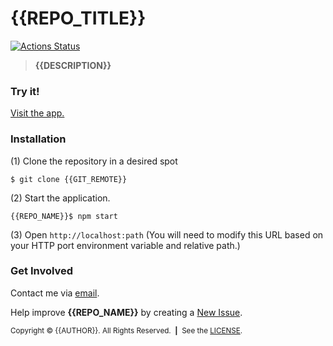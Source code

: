 <!-- Copyright © {{COPYRIGHT_YEARS}} {{AUTHOR}}. All rights reserved. -->

<!--—————————————————————————————————————————————————————————————————————————*!
 * IMPORTANT: This file was generated by `grunt generate-readme`. This is meant
 *            to be a general template, and CAN/SHOULD be modified to suite
 *            your repository.
 *                
 *            See https://github.com/brandonLi8/grunt-config/ for more
 *            information. Your package.json determines the content of this
 *            file.
 * 
 * @author {{AUTHOR}} <{{AUTHOR_EMAIL}}>
!*——————————————————————————————————————————————————————————————————————————-->

# {{REPO_TITLE}}

<!-- Badges go here. -->
[![Actions Status]({{GITHUB_URL}}/workflows/CI/badge.svg)]({{GITHUB_URL}}/actions?query=workflow%3ACI)

<!-- Description -->
<blockquote align="left">
  <b>
    {{DESCRIPTION}}
  </b>
</blockquote>

### Try it!
<a href="{{HOMEPAGE}}" target="_blank">Visit the app.</a>

<!-- Uncomment to add a screen shot:  -->
<!-- <img src="" alt="" style="width: 400px;"/></a> -->

### Installation
(1) Clone the repository in a desired spot
```
$ git clone {{GIT_REMOTE}}
```
(2) Start the application.
```
{{REPO_NAME}}$ npm start
```
(3) Open `http://localhost:path` (You will need to modify this URL based on your HTTP port environment variable and relative path.)

<!-- Documentation -->
<!-- ### Documentation -->
<!-- Commented out for now. Used to add Quick Links for future developers. -->

### Get Involved

Contact me via <a href="mailto:{{AUTHOR_EMAIL}}" target="_blank"> email</a>.

Help improve **{{REPO_NAME}}** by creating a <a href="{{ISSUES_URL}}" target="_blank">New Issue</a>.

<!-- Copyright -->
<sub>Copyright © {{AUTHOR}}. All Rights Reserved.&nbsp;&nbsp;<b>|</b>&nbsp;&nbsp;See the <a href="{{GITHUB_URL}}/blob/master/LICENSE" target="_blank">LICENSE</a>.</sub>